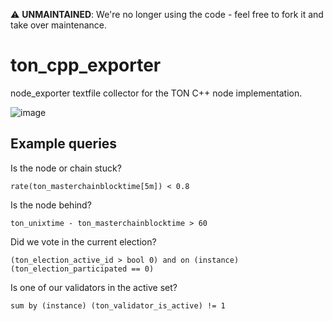 ⚠️ **UNMAINTAINED**: We're no longer using the code - feel free to fork it and take over maintenance.

# ton_cpp_exporter

node_exporter textfile collector for the TON C++ node implementation.

![image](https://user-images.githubusercontent.com/859697/82453550-f4c9aa00-9ab0-11ea-9ae6-8cb63032e6af.png)

## Example queries
    
Is the node or chain stuck?

    rate(ton_masterchainblocktime[5m]) < 0.8
    
Is the node behind?

    ton_unixtime - ton_masterchainblocktime > 60

Did we vote in the current election?

    (ton_election_active_id > bool 0) and on (instance) (ton_election_participated == 0)
    
Is one of our validators in the active set?

    sum by (instance) (ton_validator_is_active) != 1
